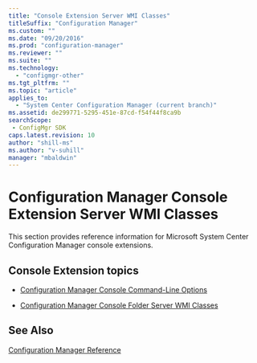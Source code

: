 ```yaml
---
title: "Console Extension Server WMI Classes"
titleSuffix: "Configuration Manager"
ms.custom: ""
ms.date: "09/20/2016"
ms.prod: "configuration-manager"
ms.reviewer: ""
ms.suite: ""
ms.technology:
  - "configmgr-other"
ms.tgt_pltfrm: ""
ms.topic: "article"
applies_to:
  - "System Center Configuration Manager (current branch)"
ms.assetid: de299771-5295-451e-87cd-f54f44f8ca9bsearchScope: - ConfigMgr SDK
caps.latest.revision: 10
author: "shill-ms"
ms.author: "v-suhill"
manager: "mbaldwin"
---
```

# Configuration Manager Console Extension Server WMI Classes
This section provides reference information for Microsoft System Center Configuration Manager console extensions.  

## Console Extension topics  

-   [Configuration Manager Console Command-Line Options](../../../../../develop/reference/core/servers/console/console-command-line-options.md)  

-   [Configuration Manager Console Folder Server WMI Classes](../../../../../develop/reference/core/servers/console/console-folder-server-wmi-classes.md)  

## See Also  
 [Configuration Manager Reference](../../../../../develop/reference/configuration-manager-reference.md)
